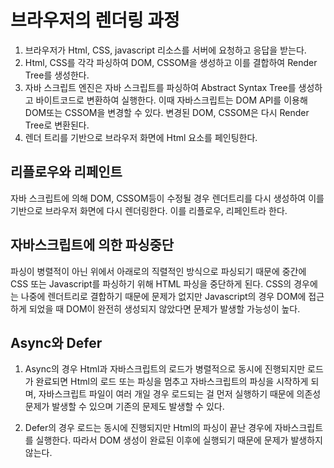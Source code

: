 # 브라우저의 렌더링 과정

1. 브라우저가 Html, CSS, javascript 리소스를 서버에 요청하고 응답을 받는다.
2. Html, CSS를 각각 파싱하여 DOM, CSSOM을 생성하고 이를 결합하여 Render Tree를 생성한다.
3. 자바 스크립트 엔진은 자바 스크립트를 파싱하여 Abstract Syntax Tree를 생성하고 바이트코드로 변환하여 실행한다. 이때 자바스크립트는 DOM API를 이용해 DOM또는 CSSOM을 변경할 수 있다. 변경된 DOM, CSSOM은 다시 Render Tree로 변환된다.
4. 렌더 트리를 기반으로 브라우저 화면에 Html 요소를 페인팅한다.

## 리플로우와 리페인트

자바 스크립트에 의해 DOM, CSSOM등이 수정될 경우 렌더트리를 다시 생성하여 이를 기반으로 브라우저 화면에 다시 렌더링한다. 이를 리플로우, 리페인트라 한다.

## 자바스크립트에 의한 파싱중단

파싱이 병렬적이 아닌 위에서 아래로의 직렬적인 방식으로 파싱되기 때문에 중간에 CSS 또는 Javascript를 파싱하기 위해 HTML 파싱을 중단하게 된다. CSS의 경우에는 나중에 렌더트리로 결합하기 때문에 문제가 없지만 Javascript의 경우 DOM에 접근하게 되었을 때 DOM이 완전히 생성되지 않았다면 문제가 발생할 가능성이 높다.

## Async와 Defer

1. Async의 경우 Html과 자바스크립트의 로드가 병렬적으로 동시에 진행되지만 로드가 완료되면 Html의 로드 또는 파싱을 멈추고 자바스크립트의 파싱을 시작하게 되며, 자바스크립트 파일이 여러 개일 경우 로드되는 걸 먼저 실행하기 때문에 의존성 문제가 발생할 수 있으며 기존의 문제도 발생할 수 있다.

2. Defer의 경우 로드는 동시에 진행되지만 Html의 파싱이 끝난 경우에 자바스크립트를 실행한다. 따라서 DOM 생성이 완료된 이후에 실행되기 때문에 문제가 발생하지 않는다.
